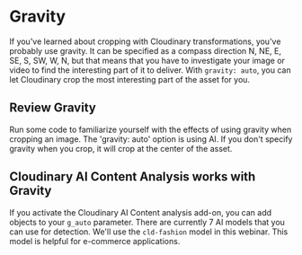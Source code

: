 # Gravity

If you've learned about cropping with Cloudinary transformations, you've probably use gravity.  It can be specified as a compass direction N, NE, E, SE, S, SW, W, N, but that means that you have to investigate your image or video to find the interesting part of it to deliver.  With `gravity: auto`, you can let Cloudinary crop the most interesting part of the asset for you.

## Review Gravity

Run some code to familiarize yourself with the effects of using gravity when cropping an image.  The 'gravity: auto' option is using AI. If you don't specify gravity when you crop, it will crop at the center of the asset.

## Cloudinary AI Content Analysis works with Gravity

If you activate the Cloudinary AI Content analysis add-on, you can add objects to your `g_auto` parameter.  There are currently 7 AI models that you can use for detection.  We'll use the `cld-fashion` model in this webinar.  This model is helpful for e-commerce applications.

